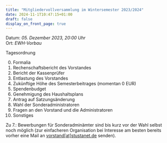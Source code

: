 ```yaml
---
title: "Mitgliedervollversammlung im Wintersemester 2023/2024"
date: 2024-11-1T10:47:15+01:00
draft: false
display_on_front_page: true
---
```


Datum: _05. Dezember 2023, 20:00 Uhr_  
Ort: _EWH-Vorbau_  

Tagesordnung

0. Formalia
1. Rechenschaftsbericht des Vorstandes
2. Bericht der Kassenprüfer
3. Entlastung des Vorstandes
4. Zukünftige Höhe des Semesterbeitrages (momentan 0 EUR)
5. Spendenbudget
6. Genehmigung des Haushaltsplans
7. Antrag auf Satzungsänderung
8. Wahl der Sonderadministratoren
9. Fragen an den Vorstand und die Administratoren
10. Sonstiges


Zu 7\.: Bewerbungen für Sonderadminämter sind bis kurz vor der Wahl selbst noch möglich (zur einfacheren Organisation bei Interesse am besten bereits vorher eine Mail an [vorstand[at]stustanet.de](https://stustanet.de/mail/vorstand) senden).